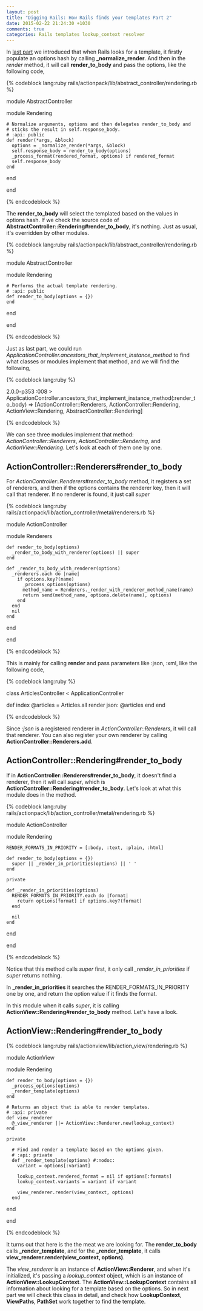 ```yaml
---
layout: post
title: "Digging Rails: How Rails finds your templates Part 2"
date: 2015-02-22 21:24:30 +1030
comments: true
categories: Rails templates lookup_context resolver
---
```

In [last part](http://climber2002.github.io/blog/2015/02/21/how-rails-finds-your-templates-part-1/) we introduced that when Rails looks for a template, it firstly populate an options hash by calling **_normalize_render**. And then in the *render* method, it will call **render_to_body** and pass the options, like the following code,

{% codeblock lang:ruby rails/actionpack/lib/abstract_controller/rendering.rb %}

module AbstractController

  module Rendering

    # Normalize arguments, options and then delegates render_to_body and
    # sticks the result in self.response_body.
    # :api: public
    def render(*args, &block)
      options = _normalize_render(*args, &block)
      self.response_body = render_to_body(options)
      _process_format(rendered_format, options) if rendered_format
      self.response_body
    end
  end

end

{% endcodeblock %}

The **render_to_body** will select the templated based on the values in options hash. If we check the source code of **AbstractController::Rendering#render_to_body**, it's nothing. Just as usual, it's overridden by other modules.

{% codeblock lang:ruby rails/actionpack/lib/abstract_controller/rendering.rb %}

module AbstractController

  module Rendering

    # Performs the actual template rendering.
    # :api: public
    def render_to_body(options = {})
    end

  end

end

{% endcodeblock %}

Just as last part, we could run *ApplicationController.ancestors_that_implement_instance_method* to find what classes or modules implement that method, and we will find the following,

{% codeblock lang:ruby %}

2.0.0-p353 :008 > ApplicationController.ancestors_that_implement_instance_method(:render_to_body)
 => [ActionController::Renderers, ActionController::Rendering, ActionView::Rendering, AbstractController::Rendering] 

{% endcodeblock %}

We can see three modules implement that method: *ActionController::Renderers*, *ActionController::Rendering*, and *ActionView::Rendering*. Let's look at each of them one by one.

## ActionController::Renderers#render_to_body

For *ActionController::Renderers#render_to_body* method, it registers a set of renderers, and then if the options contains the renderer key, then it will call that renderer. If no renderer is found, it just call *super*

{% codeblock lang:ruby rails/actionpack/lib/action_controller/metal/renderers.rb %}

module ActionController

  module Renderers

    def render_to_body(options)
      _render_to_body_with_renderer(options) || super
    end

    def _render_to_body_with_renderer(options)
      _renderers.each do |name|
        if options.key?(name)
          _process_options(options)
          method_name = Renderers._render_with_renderer_method_name(name)
          return send(method_name, options.delete(name), options)
        end
      end
      nil
    end

  end

end

{% endcodeblock %}

This is mainly for calling **render** and pass parameters like :json, :xml, like the following code,

{% codeblock lang:ruby %}

class ArticlesController < ApplicationController

  def index
    @articles = Articles.all
    render json: @articles
  end
end

{% endcodeblock %}

Since *:json* is a registered renderer in *ActionController::Renderers*, it will call that renderer. You can also register your own renderer by calling **ActionController::Renderers.add**.

## ActionController::Rendering#render_to_body
If in **ActionController::Renderers#render_to_body**, it doesn't find a renderer, then it will call *super*, which is **ActionController::Rendering#render_to_body**. Let's look at what this module does in the method.

{% codeblock lang:ruby rails/actionpack/lib/action_controller/metal/rendering.rb %}

module ActionController

  module Rendering

    RENDER_FORMATS_IN_PRIORITY = [:body, :text, :plain, :html]

    def render_to_body(options = {})
      super || _render_in_priorities(options) || ' '
    end

    private

    def _render_in_priorities(options)
      RENDER_FORMATS_IN_PRIORITY.each do |format|
        return options[format] if options.key?(format)
      end

      nil
    end

  end

end

{% endcodeblock %}

Notice that this method calls *super* first, it only call *_render_in_priorities* if *super* returns nothing.

In **_render_in_priorities** it searches the RENDER_FORMATS_IN_PRIORITY one by one, and return the option value if it finds the format.

In this module when it calls *super*, it is calling **ActionView::Rendering#render_to_body** method. Let's have a look.

## ActionView::Rendering#render_to_body

{% codeblock lang:ruby rails/actionview/lib/action_view/rendering.rb %}

module ActionView

  module Rendering

    def render_to_body(options = {})
      _process_options(options)
      _render_template(options)
    end

    # Returns an object that is able to render templates.
    # :api: private
    def view_renderer
      @_view_renderer ||= ActionView::Renderer.new(lookup_context)
    end

    private

      # Find and render a template based on the options given.
      # :api: private
      def _render_template(options) #:nodoc:
        variant = options[:variant]

        lookup_context.rendered_format = nil if options[:formats]
        lookup_context.variants = variant if variant

        view_renderer.render(view_context, options)
      end

  end

end

{% endcodeblock %}

It turns out that here is the the meat we are looking for. The **render_to_body** calls **_render_template**, and for the **_render_template**, it calls **view_renderer.render(view_context, options)**.

The *view_renderer* is an instance of **ActionView::Renderer**, and when it's initialized, it's passing a *lookup_context* object, which is an instance of **ActionView::LookupContext**. The **ActionView::LookupContext** contains all information about looking for a template based on the options. So in next part we will check this class in detail, and check how **LookupContext**, **ViewPaths**, **PathSet** work together to find the template.

